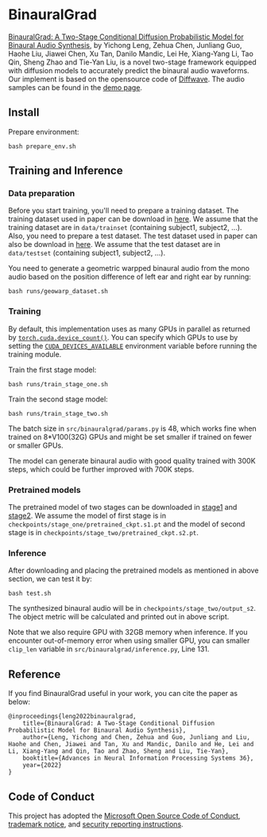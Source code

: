 # BinauralGrad
[BinauralGrad: A Two-Stage Conditional Diffusion Probabilistic Model for Binaural Audio Synthesis](https://arxiv.org/abs/2205.14807), by Yichong Leng, Zehua Chen, Junliang Guo, Haohe Liu, Jiawei Chen, Xu Tan, Danilo Mandic, Lei He, Xiang-Yang Li, Tao Qin, Sheng Zhao and Tie-Yan Liu, is a novel two-stage framework equipped with diffusion models to accurately predict the binaural audio waveforms. Our implement is based on the opensource code of [Diffwave](https://github.com/lmnt-com/diffwave). The audio samples can be found in the [demo page](https://speechresearch.github.io/binauralgrad/).

## Install

Prepare environment:
```
bash prepare_env.sh
```

## Training and Inference

### Data preparation
Before you start training, you'll need to prepare a training dataset. The training dataset used in paper can be download in [here](https://github.com/facebookresearch/BinauralSpeechSynthesis). We assume that the training dataset are in `data/trainset` (containing subject1, subject2, ...). Also, you need to prepare a test dataset. The test dataset used in paper can also be download in [here](https://github.com/facebookresearch/BinauralSpeechSynthesis). We assume that the test dataset are in `data/testset`  (containing subject1, subject2, ...).

You need to generate a geometric warpped binaural audio from the mono audio based on the position difference of left ear and right ear by running:
```
bash runs/geowarp_dataset.sh
```


### Training
By default, this implementation uses as many GPUs in parallel as returned by [`torch.cuda.device_count()`](https://pytorch.org/docs/stable/cuda.html#torch.cuda.device_count). You can specify which GPUs to use by setting the [`CUDA_DEVICES_AVAILABLE`](https://developer.nvidia.com/blog/cuda-pro-tip-control-gpu-visibility-cuda_visible_devices/) environment variable before running the training module.

Train the first stage model:
```
bash runs/train_stage_one.sh
```

Train the second stage model:
```
bash runs/train_stage_two.sh
```

The batch size in `src/binauralgrad/params.py` is 48, which works fine when trained on 8*V100(32G) GPUs and might be set smaller if trained on fewer or smaller GPUs.

The model can generate binaural audio with good quality trained with 300K steps, which could be further improved with 700K steps.

### Pretrained models

The pretrained model of two stages can be downloaded in [stage1](https://drive.google.com/file/d/1Xw80h80qCNJChOhKnodJj17ssWi_yQvs/view?usp=sharing) and [stage2](https://drive.google.com/file/d/1dj4-NvTh6XMi4i41N1pG6VALao8YFM7v/view?usp=sharing). We assume the model of first stage is in `checkpoints/stage_one/pretrained_ckpt.s1.pt` and the model of second stage is in `checkpoints/stage_two/pretrained_ckpt.s2.pt`.

### Inference
After downloading and placing the pretrained models as mentioned in above section, we can test it by:

```
bash test.sh
```

The synthesized binaural audio will be in `checkpoints/stage_two/output_s2`. The object metric will be calculated and printed out in above script.

Note that we also require GPU with 32GB memory when inference. If you encounter out-of-memory error when using smaller GPU, you can smaller `clip_len` variable in `src/binauralgrad/inference.py`, Line 131.

## Reference

If you find BinauralGrad useful in your work, you can cite the paper as below:

    @inproceedings{leng2022binauralgrad,
        title={BinauralGrad: A Two-Stage Conditional Diffusion Probabilistic Model for Binaural Audio Synthesis},
        author={Leng, Yichong and Chen, Zehua and Guo, Junliang and Liu, Haohe and Chen, Jiawei and Tan, Xu and Mandic, Danilo and He, Lei and Li, Xiang-Yang and Qin, Tao and Zhao, Sheng and Liu, Tie-Yan},
        booktitle={Advances in Neural Information Processing Systems 36},
        year={2022}
    }

## Code of Conduct
This project has adopted the [Microsoft Open Source Code of Conduct](https://opensource.microsoft.com/codeofconduct),
[trademark notice](https://docs.opensource.microsoft.com/releasing/), and [security reporting instructions](https://docs.opensource.microsoft.com/releasing/maintain/security/).
